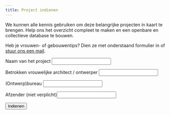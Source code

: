 ```yaml
---
title: Project indienen
---
```

We kunnen alle kennis gebruiken om deze belangrijke projecten in kaart te brengen. Help ons het overzicht compleet te maken en een openbare en collectieve database te bouwen.

Heb je vrouwen- of gebouwentips? Dien ze met onderstaand formulier in of [stuur ons een mail](mailto:info@gebouwendoorvrouwen.com).

<form name="projectsuggestie" netlify>
<p>
<label>Naam van het project <input type="text" name="project" /></label>
</p>
<p>
<label>Betrokken vrouwelijke architect / ontwerper <input type="text" name="architect" /></label>
</p>
<p>
<label> (Ontwerp)bureau <input type="text" name="ontwerpbrueau" />
</label>
</p>
<p>
<label> Afzender (niet verplicht)<input type="text" name="afzender" />
</label>
</p>
<p>
<button class="button" type="submit">Indienen</button>
</p>
</form>
